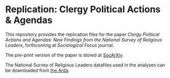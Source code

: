 # Replication: Clergy Political Actions & Agendas

This repository provides the replication files for the paper *Clergy Political Actions and Agendas: New Findings from the National Survey of Religious Leaders*, forthcoming at *Sociological Focus* journal.

The pre-print version of the paper is stored at [SocArXiv](https://osf.io/preprints/socarxiv/c6qen/).

The National Survey of Religious Leaders datafiles used in the analyses can be downloaded from [the Arda](https://thearda.com/data-archive?fid=NSRL).

